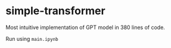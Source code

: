 # simple-transformer
Most intuitive implementation of GPT model in 380 lines of code.

Run using `main.ipynb`
